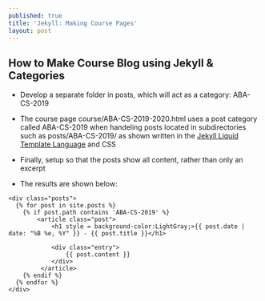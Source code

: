```yaml
---
published: true
title: 'Jekyll: Making Course Pages'
layout: post
---
```

## How to Make Course Blog using Jekyll & Categories

- Develop a separate folder in posts, which will act as a category: ABA-CS-2019  
  
- The course page course/ABA-CS-2019-2020.html uses a post category called ABA-CS-2019 when handeling posts located in subdirectories such as posts/ABA-CS-2019/ as shown written in the [Jekyll Liquid Template Language](https://shopify.github.io/liquid/) and CSS
  
- Finally, setup so that the posts show all content, rather than only an excerpt
  
- The results are shown below:
  
```
<div class="posts">
  {% for post in site.posts %}
  	{% if post.path contains 'ABA-CS-2019' %}
  		<article class="post">
          	<h1 style = background-color:LightGray;>{{ post.date | date: "%B %e, %Y" }} - {{ post.title }}</h1>
      
        	<div class="entry">
          		{{ post.content }}
        	</div>
 		 </article>
    {% endif %}
  {% endfor %}
</div>
```
